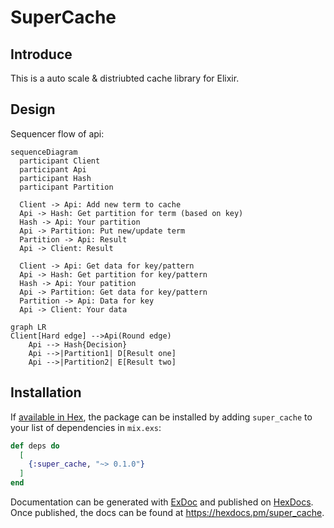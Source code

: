 # SuperCache

## Introduce

This is a auto scale & distriubted cache library for Elixir.

## Design

 Sequencer flow of api:

```sequenceDiagram
sequenceDiagram
  participant Client
  participant Api
  participant Hash
  participant Partition
  
  Client -> Api: Add new term to cache
  Api -> Hash: Get partition for term (based on key)
  Hash -> Api: Your partition
  Api -> Partition: Put new/update term
  Partition -> Api: Result
  Api -> Client: Result

  Client -> Api: Get data for key/pattern
  Api -> Hash: Get partition for key/pattern
  Hash -> Api: Your patition
  Api -> Partition: Get data for key/pattern
  Partition -> Api: Data for key
  Api -> Client: Your data
```


```mermaid
graph LR
Client[Hard edge] -->Api(Round edge)
    Api --> Hash{Decision}
    Api -->|Partition1| D[Result one]
    Api -->|Partition2| E[Result two]
```

## Installation

If [available in Hex](https://hex.pm/docs/publish), the package can be installed
by adding `super_cache` to your list of dependencies in `mix.exs`:

```elixir
def deps do
  [
    {:super_cache, "~> 0.1.0"}
  ]
end
```

Documentation can be generated with [ExDoc](https://github.com/elixir-lang/ex_doc)
and published on [HexDocs](https://hexdocs.pm). Once published, the docs can
be found at <https://hexdocs.pm/super_cache>.

